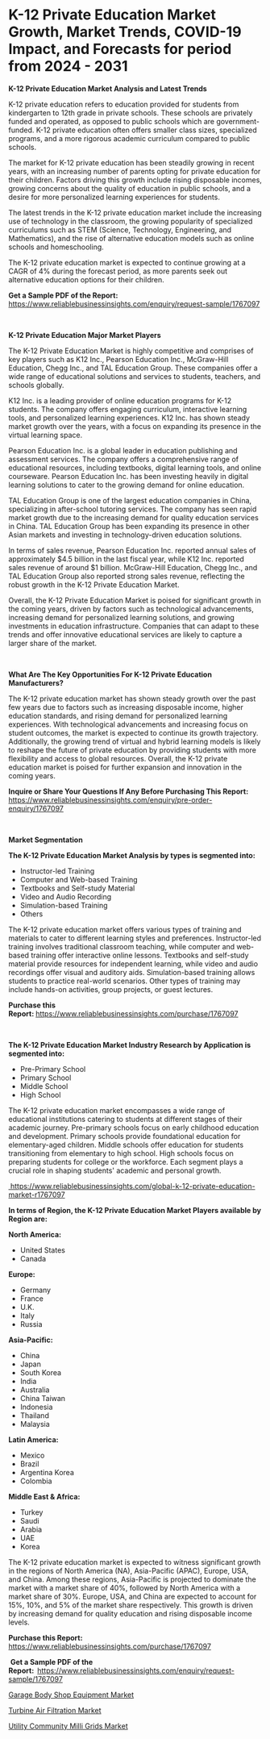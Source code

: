 <p><h1>K-12 Private Education Market Growth, Market Trends, COVID-19 Impact, and Forecasts for period from 2024 - 2031</h1></p><p><strong>K-12 Private Education Market Analysis and Latest Trends</strong></p>
<p><p>K-12 private education refers to education provided for students from kindergarten to 12th grade in private schools. These schools are privately funded and operated, as opposed to public schools which are government-funded. K-12 private education often offers smaller class sizes, specialized programs, and a more rigorous academic curriculum compared to public schools.</p><p>The market for K-12 private education has been steadily growing in recent years, with an increasing number of parents opting for private education for their children. Factors driving this growth include rising disposable incomes, growing concerns about the quality of education in public schools, and a desire for more personalized learning experiences for students.</p><p>The latest trends in the K-12 private education market include the increasing use of technology in the classroom, the growing popularity of specialized curriculums such as STEM (Science, Technology, Engineering, and Mathematics), and the rise of alternative education models such as online schools and homeschooling.</p><p>The K-12 private education market is expected to continue growing at a CAGR of 4% during the forecast period, as more parents seek out alternative education options for their children.</p></p>
<p><strong>Get a Sample PDF of the Report:&nbsp;</strong> <a href="https://www.reliablebusinessinsights.com/enquiry/request-sample/1767097">https://www.reliablebusinessinsights.com/enquiry/request-sample/1767097</a></p>
<p>&nbsp;</p>
<p><strong>K-12 Private Education Major Market Players</strong></p>
<p><p>The K-12 Private Education Market is highly competitive and comprises of key players such as K12 Inc., Pearson Education Inc., McGraw-Hill Education, Chegg Inc., and TAL Education Group. These companies offer a wide range of educational solutions and services to students, teachers, and schools globally. </p><p>K12 Inc. is a leading provider of online education programs for K-12 students. The company offers engaging curriculum, interactive learning tools, and personalized learning experiences. K12 Inc. has shown steady market growth over the years, with a focus on expanding its presence in the virtual learning space.</p><p>Pearson Education Inc. is a global leader in education publishing and assessment services. The company offers a comprehensive range of educational resources, including textbooks, digital learning tools, and online courseware. Pearson Education Inc. has been investing heavily in digital learning solutions to cater to the growing demand for online education.</p><p>TAL Education Group is one of the largest education companies in China, specializing in after-school tutoring services. The company has seen rapid market growth due to the increasing demand for quality education services in China. TAL Education Group has been expanding its presence in other Asian markets and investing in technology-driven education solutions.</p><p>In terms of sales revenue, Pearson Education Inc. reported annual sales of approximately $4.5 billion in the last fiscal year, while K12 Inc. reported sales revenue of around $1 billion. McGraw-Hill Education, Chegg Inc., and TAL Education Group also reported strong sales revenue, reflecting the robust growth in the K-12 Private Education Market.</p><p>Overall, the K-12 Private Education Market is poised for significant growth in the coming years, driven by factors such as technological advancements, increasing demand for personalized learning solutions, and growing investments in education infrastructure. Companies that can adapt to these trends and offer innovative educational services are likely to capture a larger share of the market.</p></p>
<p>&nbsp;</p>
<p><strong>What Are The Key Opportunities For K-12 Private Education Manufacturers?</strong></p>
<p><p>The K-12 private education market has shown steady growth over the past few years due to factors such as increasing disposable income, higher education standards, and rising demand for personalized learning experiences. With technological advancements and increasing focus on student outcomes, the market is expected to continue its growth trajectory. Additionally, the growing trend of virtual and hybrid learning models is likely to reshape the future of private education by providing students with more flexibility and access to global resources. Overall, the K-12 private education market is poised for further expansion and innovation in the coming years.</p></p>
<p><strong>Inquire or Share Your Questions If Any Before Purchasing This Report:</strong> <a href="https://www.reliablebusinessinsights.com/enquiry/pre-order-enquiry/1767097">https://www.reliablebusinessinsights.com/enquiry/pre-order-enquiry/1767097</a></p>
<p>&nbsp;</p>
<p><strong>Market Segmentation</strong></p>
<p><strong>The K-12 Private Education Market Analysis by types is segmented into:</strong></p>
<p><ul><li>Instructor-led Training</li><li>Computer and Web-based Training</li><li>Textbooks and Self-study Material</li><li>Video and Audio Recording</li><li>Simulation-based Training</li><li>Others</li></ul></p>
<p><p>The K-12 private education market offers various types of training and materials to cater to different learning styles and preferences. Instructor-led training involves traditional classroom teaching, while computer and web-based training offer interactive online lessons. Textbooks and self-study material provide resources for independent learning, while video and audio recordings offer visual and auditory aids. Simulation-based training allows students to practice real-world scenarios. Other types of training may include hands-on activities, group projects, or guest lectures.</p></p>
<p><strong>Purchase this Report:&nbsp;</strong><a href="https://www.reliablebusinessinsights.com/purchase/1767097">https://www.reliablebusinessinsights.com/purchase/1767097</a></p>
<p>&nbsp;</p>
<p><strong>The K-12 Private Education Market Industry Research by Application is segmented into:</strong></p>
<p><ul><li>Pre-Primary School</li><li>Primary School</li><li>Middle School</li><li>High School</li></ul></p>
<p><p>The K-12 private education market encompasses a wide range of educational institutions catering to students at different stages of their academic journey. Pre-primary schools focus on early childhood education and development. Primary schools provide foundational education for elementary-aged children. Middle schools offer education for students transitioning from elementary to high school. High schools focus on preparing students for college or the workforce. Each segment plays a crucial role in shaping students' academic and personal growth.</p></p>
<p><a href="https://www.reliablebusinessinsights.com/global-k-12-private-education-market-r1767097">&nbsp;https://www.reliablebusinessinsights.com/global-k-12-private-education-market-r1767097</a></p>
<p><strong>In terms of Region, the K-12 Private Education Market Players available by Region are:</strong></p>
<p>
    <p> <strong> North America: </strong>
        <ul>
            <li>United States</li>
            <li>Canada</li>
        </ul>
        </p> 
    <p> <strong> Europe: </strong>
        <ul>
            <li>Germany</li>
            <li>France</li>
            <li>U.K.</li>
            <li>Italy</li>
            <li>Russia</li>
        </ul>
        </p> 
    <p> <strong> Asia-Pacific: </strong>
        <ul>
            <li>China</li>
            <li>Japan</li>
            <li>South Korea</li>
            <li>India</li>
            <li>Australia</li>
            <li>China Taiwan</li>
            <li>Indonesia</li>
            <li>Thailand</li>
            <li>Malaysia</li>
        </ul>
        </p> 
    <p> <strong> Latin America: </strong>
        <ul>
            <li>Mexico</li>
            <li>Brazil</li>
            <li>Argentina Korea</li>
            <li>Colombia</li>
        </ul>
        </p> 
    <p> <strong> Middle East & Africa: </strong>
        <ul>
            <li>Turkey</li>
            <li>Saudi</li>
            <li>Arabia</li>
            <li>UAE</li>
            <li>Korea</li>
        </ul>
    </p>
    </p>
<p><p>The K-12 private education market is expected to witness significant growth in the regions of North America (NA), Asia-Pacific (APAC), Europe, USA, and China. Among these regions, Asia-Pacific is projected to dominate the market with a market share of 40%, followed by North America with a market share of 30%. Europe, USA, and China are expected to account for 15%, 10%, and 5% of the market share respectively. This growth is driven by increasing demand for quality education and rising disposable income levels.</p></p>
<p><strong>Purchase this Report: </strong><a href="https://www.reliablebusinessinsights.com/purchase/1767097">https://www.reliablebusinessinsights.com/purchase/1767097</a></p>
<p>&nbsp;<strong>Get a Sample PDF of the Report:&nbsp;&nbsp;</strong><a href="https://www.reliablebusinessinsights.com/enquiry/request-sample/1767097">https://www.reliablebusinessinsights.com/enquiry/request-sample/1767097</a></p>
<p><strong></strong></p>
<p><p><a href="https://github.com/nicoletavirag/Market-Research-Report-List-4/blob/main/garage-body-shop-equipment-market.md">Garage Body Shop Equipment Market</a></p><p><a href="https://github.com/redneck06/Market-Research-Report-List-4/blob/main/turbine-air-filtration-market.md">Turbine Air Filtration Market</a></p><p><a href="https://github.com/peachesmcdowel1/Market-Research-Report-List-3/blob/main/utility-community-milli-grids-market.md">Utility Community Milli Grids Market</a></p></p>